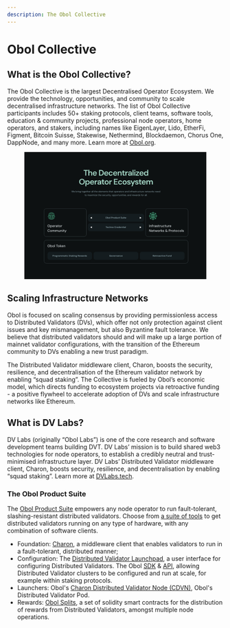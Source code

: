 ```yaml
---
description: The Obol Collective
---
```


# Obol Collective

## What is the Obol Collective?

The Obol Collective is the largest Decentralised Operator Ecosystem. We provide the technology, opportunities, and community to scale decentralised infrastructure networks. The list of Obol Collective participants includes 50+ staking protocols, client teams, software tools, education & community projects, professional node operators, home operators, and stakers, including names like EigenLayer, Lido, EtherFi, Figment, Bitcoin Suisse, Stakewise, Nethermind, Blockdaemon, Chorus One, DappNode, and many more. Learn more at [Obol.org](https://obol.org).

<figure><img src="../../.gitbook/assets/DecentralizedOperatorEcosystem.png" alt=""><figcaption></figcaption></figure>

## Scaling Infrastructure Networks

Obol is focused on scaling consensus by providing permissionless access to Distributed Validators (DVs), which offer not only protection against client issues and key mismanagement, but also Byzantine fault tolerance. We believe that distributed validators should and will make up a large portion of mainnet validator configurations, with the transition of the Ethereum community to DVs enabling a new trust paradigm.

The Distributed Validator middleware client, Charon, boosts the security, resilience, and decentralisation of the Ethereum validator network by enabling “squad staking”. The Collective is fueled by Obol’s economic model, which directs funding to ecosystem projects via retroactive funding - a positive flywheel to accelerate adoption of DVs and scale infrastructure networks like Ethereum.

## What is DV Labs?​

DV Labs (originally “Obol Labs”) is one of the core research and software development teams building DVT. DV Labs’ mission is to build shared web3 technologies for node operators, to establish a credibly neutral and trust-minimised infrastructure layer. DV Labs’ Distributed Validator middleware client, Charon, boosts security, resilience, and decentralisation by enabling “squad staking”. Learn more at [DVLabs.tech](https://dvlabs.tech).

### The Obol Product Suite

The [Obol Product Suite](https://obol.org/product-suite) empowers any node operator to run fault-tolerant, slashing-resistant distributed validators. Choose from [a suite of tools](../further-reading/resources.md) to get distributed validators running on any type of hardware, with any combination of software clients.

* Foundation: [Charon](../charon/intro.md), a middleware client that enables validators to run in a fault-tolerant, distributed manner;
* Configuration: The [Distributed Validator Launchpad](launchpad.md), a user interface for configuring Distributed Validators. The Obol [SDK](../../sdk/index.md) & [API](https://docs.obol.org/api), allowing Distributed Validator clusters to be configured and run at scale, for example within staking protocols.
* Launchers: Obol's [Charon Distributed Validator Node (CDVN)](../../run/start/quickstart_group.mdx), Obol's Distributed Validator Pod.
* Rewards: [Obol Splits](obol-splits.mdx), a set of solidity smart contracts for the distribution of rewards from Distributed Validators, amongst multiple node operations.
